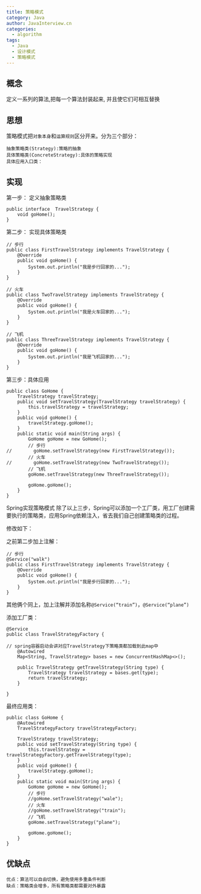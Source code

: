```yaml
---
title: 策略模式
category: Java
author: JavaInterview.cn
categories: 
  - algorithm
tags: 
  - Java
  - 设计模式
  - 策略模式
---
```



## 概念
定义一系列的算法,把每一个算法封装起来, 并且使它们可相互替换


## 思想
策略模式把`对象本身`和`运算规则`区分开来。分为三个部分：
    
    抽象策略类(Strategy):策略的抽象
    具体策略类(ConcreteStrategy):具体的策略实现
    具体应用入口类：

## 实现

第一步： 定义抽象策略类

    public interface  TravelStrategy {
        void goHome();
    }

第二步： 实现具体策略类

    // 步行
    public class FirstTravelStrategy implements TravelStrategy {
        @Override
        public void goHome() {
            System.out.println("我是步行回家的...");
        }
    }
    
    // 火车
    public class TwoTravelStrategy implements TravelStrategy {
        @Override
        public void goHome() {
            System.out.println("我是火车回家的...");
        }
    }
    
    // 飞机
    public class ThreeTravelStrategy implements TravelStrategy {
        @Override
        public void goHome() {
            System.out.println("我是飞机回家的...");
        }
    }
    
第三步：具体应用

    public class GoHome {
        TravelStrategy travelStrategy;
        public void setTravelStrategy(TravelStrategy travelStrategy) {
            this.travelStrategy = travelStrategy;
        }
        public void goHome() {
            travelStrategy.goHome();
        }
        public static void main(String args) {
            GoHome goHome = new GoHome();
            // 步行
    //        goHome.setTravelStrategy(new FirstTravelStrategy());
            // 火车
    //        goHome.setTravelStrategy(new TwoTravelStrategy());
            // 飞机
            goHome.setTravelStrategy(new ThreeTravelStrategy());
    
            goHome.goHome();
        }
    }

Spring实现策略模式
除了以上三步，Spring可以添加一个工厂类，用工厂创建需要执行的策略类，应用Spring依赖注入，省去我们自己创建策略类的过程。

修改如下：

之前第二步加上注解：

    // 步行
    @Service("walk")
    public class FirstTravelStrategy implements TravelStrategy {
        @Override
        public void goHome() {
            System.out.println("我是步行回家的...");
        }
    }

其他俩个同上，加上注解并添加名称`@Service(“train”)`，`@Service(“plane”)`

添加工厂类：

    @Service
    public class TravelStrategyFactory {
    
    // spring容器启动会讲对应TravelStrategy下策略类都加载到此map中
        @Autowired
        Map<String, TravelStrategy> bases = new ConcurrentHashMap<>();
    
        public TravelStrategy getTravelStrategy(String type) {
            TravelStrategy travelStrategy = bases.get(type);
            return travelStrategy;
        }
    
    }

最终应用类：

    public class GoHome {
        @Autowired
        TravelStrategyFactory travelStrategyFactory;
    
        TravelStrategy travelStrategy;
        public void setTravelStrategy(String type) {
            this.travelStrategy = travelStrategyFactory.getTravelStrategy(type);
        }
        public void goHome() {
            travelStrategy.goHome();
        }
        public static void main(String args) {
            GoHome goHome = new GoHome();
            // 步行
            //goHome.setTravelStrategy("wale");
            // 火车
            //goHome.setTravelStrategy("train");
            // 飞机
            goHome.setTravelStrategy("plane");
    
            goHome.goHome();
        }
    }

## 优缺点

    优点：算法可以自由切换，避免使用多重条件判断
    缺点：策略类会增多，所有策略类都需要对外暴露
